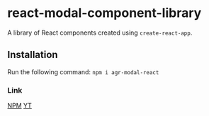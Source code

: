 # react-modal-component-library
A library of React components created using `create-react-app`.

## Installation
Run the following command:
`npm i agr-modal-react`

### Link
[NPM](https://www.npmjs.com/package/agr-modal-react)
[YT](https://www.youtube.com/watch?v=hf6Z8OZanec)
